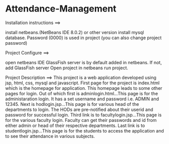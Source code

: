 # Attendance-Management
Installation instructions ==>

install netbeans.(NetBeans IDE 8.0.2) or other version
install mysql database. Password (0000) is used in project (you can also change project password)


Project Configure ==>

open netbeans IDE
GlassFish server is by default added in netbeans. If not, add GlassFish server
Open project in netbeans
run project.


Project Description ==>
This project is a web application developed using jsp, html, css, mysql and javascript.
First page for the project is index.html which is the homepage for application. 
This homepage leads to some other pages for login. 
Out of which first is adminlogin.html...This page is for the administaration login. It has a set username and password i.e. ADMIN and 12345. 
Next is hodlogin.jsp...This page is for various head of the departments to login. The HODs are pre-notified about their userid and password for successful login.
Third link is to facultylogin.jsp...This page is for the various faculty login. Faculty can get their passwords and id from either admin or head of their respective departments.
Last link is to studentlogin.jsp...This page is for the students to access the application and to see their attendance in various subjects.
